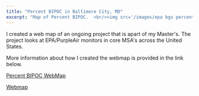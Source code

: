```yaml
---
title: "Percent BIPOC in Baltimore City, MD"
excerpt: "Map of Percent BIPOC.  <br/><img src='/images/epa bgs percent BIPOC.png'>"
---
```


I created a web map of an ongoing project that is apart of my Master's. The project looks at EPA/PurpleAir monitors in core MSA's across the United States.

More information about how I created the webmap is provided in the link below.  

<a href="https://Sgibson64.github.io/files/New Microsoft Word Document.pdf">Percent BIPOC WebMap</a>

<a href="https://Sgibson64.github.io/_portfolio/webmap/index.html">Webmap</a>
